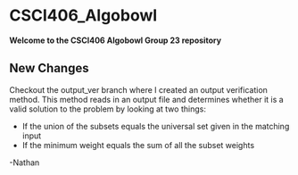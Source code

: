# CSCI406_Algobowl

**Welcome to the CSCI406 Algobowl Group 23 repository**

## New Changes
Checkout the output_ver branch where I created an output verification method. This method reads in an output file and 
determines whether it is a valid solution to the problem by looking at two things:
- If the union of the subsets equals the universal set given in the matching input
- If the minimum weight equals the sum of all the subset weights

-Nathan
